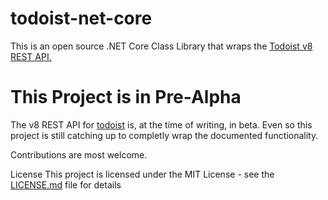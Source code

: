 # todoist-net-core

This is an open source .NET Core Class Library that wraps the [Todoist v8 REST API.](http://doist.github.io/todoist-api/rest/v8/)

# This Project is in Pre-Alpha

The v8 REST API for [todoist](https://todoist.com) is, at the time of writing, in beta.
Even so this project is still catching up to completly wrap the documented functionality.

Contributions are most welcome.

License
This project is licensed under the MIT License - see the [LICENSE.md](LICENSE.md) file for details

